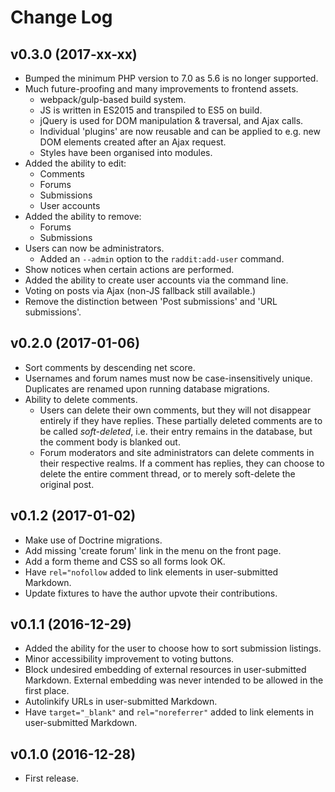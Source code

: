 # Change Log

## v0.3.0 (2017-xx-xx)

* Bumped the minimum PHP version to 7.0 as 5.6 is no longer supported.
* Much future-proofing and many improvements to frontend assets.
    * webpack/gulp-based build system.
    * JS is written in ES2015 and transpiled to ES5 on build.
    * jQuery is used for DOM manipulation & traversal, and Ajax calls.
    * Individual 'plugins' are now reusable and can be applied to e.g. new DOM
      elements created after an Ajax request.
    * Styles have been organised into modules.
* Added the ability to edit:
    * Comments
    * Forums
    * Submissions
    * User accounts
* Added the ability to remove:
    * Forums
    * Submissions
* Users can now be administrators.
    * Added an `--admin` option to the `raddit:add-user` command.
* Show notices when certain actions are performed.
* Added the ability to create user accounts via the command line.
* Voting on posts via Ajax (non-JS fallback still available.)
* Remove the distinction between 'Post submissions' and 'URL submissions'.

## v0.2.0 (2017-01-06)

* Sort comments by descending net score.
* Usernames and forum names must now be case-insensitively unique. Duplicates
  are renamed upon running database migrations.
* Ability to delete comments.
    * Users can delete their own comments, but they will not disappear entirely
      if they have replies. These partially deleted comments are to be called
      *soft-deleted*, i.e. their entry remains in the database, but the comment
      body is blanked out.
    * Forum moderators and site administrators can delete comments in their
      respective realms. If a comment has replies, they can choose to delete the
      entire comment thread, or to merely soft-delete the original post.

## v0.1.2 (2017-01-02)

* Make use of Doctrine migrations.
* Add missing 'create forum' link in the menu on the front page.
* Add a form theme and CSS so all forms look OK.
* Have `rel="nofollow` added to link elements in user-submitted Markdown.
* Update fixtures to have the author upvote their contributions.

## v0.1.1 (2016-12-29)

* Added the ability for the user to choose how to sort submission listings.
* Minor accessibility improvement to voting buttons.
* Block undesired embedding of external resources in user-submitted Markdown.
  External embedding was never intended to be allowed in the first place.
* Autolinkify URLs in user-submitted Markdown.
* Have `target="_blank"` and `rel="noreferrer"` added to link elements in
  user-submitted Markdown.

## v0.1.0 (2016-12-28)

* First release.
